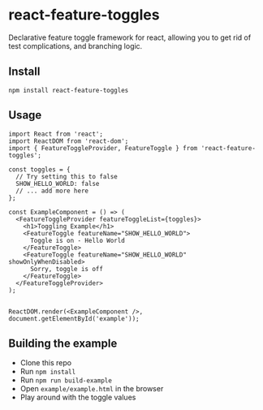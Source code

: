 # react-feature-toggles
Declarative feature toggle framework for react, allowing you to get rid of test complications, and branching logic.

## Install

`npm install react-feature-toggles`

## Usage

```
import React from 'react';
import ReactDOM from 'react-dom';
import { FeatureToggleProvider, FeatureToggle } from 'react-feature-toggles';

const toggles = {
  // Try setting this to false
  SHOW_HELLO_WORLD: false
  // ... add more here
};

const ExampleComponent = () => (
  <FeatureToggleProvider featureToggleList={toggles}>
    <h1>Toggling Example</h1>
    <FeatureToggle featureName="SHOW_HELLO_WORLD">
      Toggle is on - Hello World
    </FeatureToggle>
    <FeatureToggle featureName="SHOW_HELLO_WORLD" showOnlyWhenDisabled>
      Sorry, toggle is off
    </FeatureToggle>
  </FeatureToggleProvider>
);


ReactDOM.render(<ExampleComponent />, document.getElementById('example'));
```

## Building the example

- Clone this repo
- Run `npm install`
- Run `npm run build-example`
- Open `example/example.html` in the browser
- Play around with the toggle values
